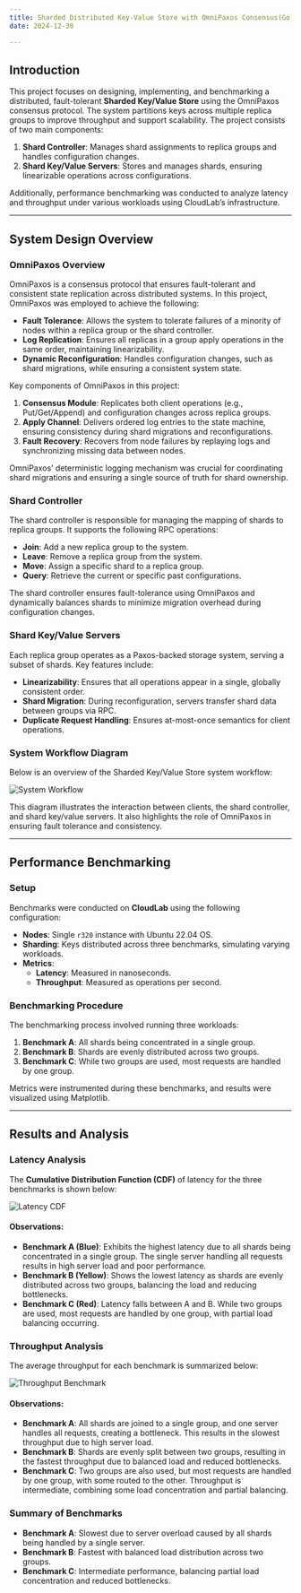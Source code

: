 ```yaml
---
title: Sharded Distributed Key-Value Store with OmniPaxos Consensus(Go)
date: 2024-12-30

---
```




## **Introduction**
This project focuses on designing, implementing, and benchmarking a distributed, fault-tolerant **Sharded Key/Value Store** using the OmniPaxos consensus protocol. The system partitions keys across multiple replica groups to improve throughput and support scalability. The project consists of two main components:

1. **Shard Controller**: Manages shard assignments to replica groups and handles configuration changes.
2. **Shard Key/Value Servers**: Stores and manages shards, ensuring linearizable operations across configurations.

Additionally, performance benchmarking was conducted to analyze latency and throughput under various workloads using CloudLab’s infrastructure.

---

## **System Design Overview**

### **OmniPaxos Overview**
OmniPaxos is a consensus protocol that ensures fault-tolerant and consistent state replication across distributed systems. In this project, OmniPaxos was employed to achieve the following:
- **Fault Tolerance**: Allows the system to tolerate failures of a minority of nodes within a replica group or the shard controller.
- **Log Replication**: Ensures all replicas in a group apply operations in the same order, maintaining linearizability.
- **Dynamic Reconfiguration**: Handles configuration changes, such as shard migrations, while ensuring a consistent system state.

Key components of OmniPaxos in this project:
1. **Consensus Module**: Replicates both client operations (e.g., Put/Get/Append) and configuration changes across replica groups.
2. **Apply Channel**: Delivers ordered log entries to the state machine, ensuring consistency during shard migrations and reconfigurations.
3. **Fault Recovery**: Recovers from node failures by replaying logs and synchronizing missing data between nodes.

OmniPaxos’ deterministic logging mechanism was crucial for coordinating shard migrations and ensuring a single source of truth for shard ownership.

### **Shard Controller**
The shard controller is responsible for managing the mapping of shards to replica groups. It supports the following RPC operations:
- **Join**: Add a new replica group to the system.
- **Leave**: Remove a replica group from the system.
- **Move**: Assign a specific shard to a replica group.
- **Query**: Retrieve the current or specific past configurations.

The shard controller ensures fault-tolerance using OmniPaxos and dynamically balances shards to minimize migration overhead during configuration changes.

### **Shard Key/Value Servers**
Each replica group operates as a Paxos-backed storage system, serving a subset of shards. Key features include:
- **Linearizability**: Ensures that all operations appear in a single, globally consistent order.
- **Shard Migration**: During reconfiguration, servers transfer shard data between groups via RPC.
- **Duplicate Request Handling**: Ensures at-most-once semantics for client operations.

### **System Workflow Diagram**

Below is an overview of the Sharded Key/Value Store system workflow:

![System Workflow](/pdfs/3B-Figure.png)

This diagram illustrates the interaction between clients, the shard controller, and shard key/value servers. It also highlights the role of OmniPaxos in ensuring fault tolerance and consistency.

---

## **Performance Benchmarking**

### **Setup**
Benchmarks were conducted on **CloudLab** using the following configuration:
- **Nodes**: Single `r320` instance with Ubuntu 22.04 OS.
- **Sharding**: Keys distributed across three benchmarks, simulating varying workloads.
- **Metrics**: 
  - **Latency**: Measured in nanoseconds.
  - **Throughput**: Measured as operations per second.

### **Benchmarking Procedure**
The benchmarking process involved running three workloads:
1. **Benchmark A**: All shards being concentrated in a single group.
2. **Benchmark B**: Shards are evenly distributed across two groups.
3. **Benchmark C**: While two groups are used, most requests are handled by one group.

Metrics were instrumented during these benchmarks, and results were visualized using Matplotlib.

---




## **Results and Analysis**

### **Latency Analysis**
The **Cumulative Distribution Function (CDF)** of latency for the three benchmarks is shown below:

![Latency CDF](/pdfs/LatencyBenchmark.png)

#### Observations:
- **Benchmark A (Blue)**: Exhibits the highest latency due to all shards being concentrated in a single group. The single server handling all requests results in high server load and poor performance.
- **Benchmark B (Yellow)**: Shows the lowest latency as shards are evenly distributed across two groups, balancing the load and reducing bottlenecks.
- **Benchmark C (Red)**: Latency falls between A and B. While two groups are used, most requests are handled by one group, with partial load balancing occurring.

### **Throughput Analysis**
The average throughput for each benchmark is summarized below:

![Throughput Benchmark](/pdfs/ThroughputBenchmark.png)

#### Observations:
- **Benchmark A**: All shards are joined to a single group, and one server handles all requests, creating a bottleneck. This results in the slowest throughput due to high server load.
- **Benchmark B**: Shards are evenly split between two groups, resulting in the fastest throughput due to balanced load and reduced bottlenecks.
- **Benchmark C**: Two groups are also used, but most requests are handled by one group, with some routed to the other. Throughput is intermediate, combining some load concentration and partial balancing.

### **Summary of Benchmarks**
- **Benchmark A**: Slowest due to server overload caused by all shards being handled by a single server.
- **Benchmark B**: Fastest with balanced load distribution across two groups.
- **Benchmark C**: Intermediate performance, balancing partial load concentration and reduced bottlenecks.

